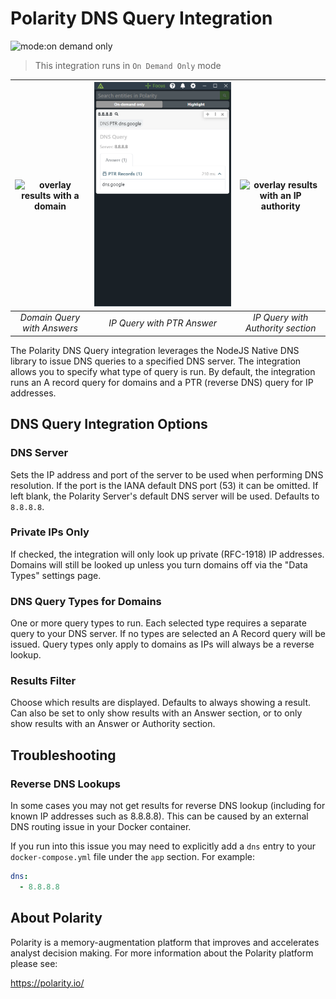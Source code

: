 # Polarity DNS Query Integration

![mode:on demand only](https://img.shields.io/badge/mode-on%20demand%20only-blue.svg)

> This integration runs in `On Demand Only` mode

| ![overlay results with a domain](assets/overlay_domain.png) |![overlay results with an ip PTR](assets/overlay_ip_ptr.png)|![overlay results with an IP authority](assets/overlay_ip_authority.png)
|:---:|:---:|:---:|
|*Domain Query with Answers* |*IP Query with PTR Answer*| *IP Query with Authority section*|


The Polarity DNS Query integration leverages the NodeJS Native DNS library to issue DNS queries to a specified DNS server.  The integration allows you to specify what type of query is run.  By default, the integration runs an A record query for domains and a PTR (reverse DNS) query for IP addresses.  

## DNS Query Integration Options

### DNS Server
Sets the IP address and port of the server to be used when performing DNS resolution. If the port is the IANA default DNS port (53) it can be omitted. If left blank, the Polarity Server's default DNS server will be used. Defaults to `8.8.8.8`.

### Private IPs Only

If checked, the integration will only look up private (RFC-1918) IP addresses. Domains will still be looked up unless you turn domains off via the "Data Types" settings page.

### DNS Query Types for Domains

One or more query types to run. Each selected type requires a separate query to your DNS server. If no types are selected an A Record query will be issued. Query types only apply to domains as IPs will always be a reverse lookup.

### Results Filter

Choose which results are displayed. Defaults to always showing a result. Can also be set to only show results with an Answer section, or to only show results with an Answer or Authority section.

## Troubleshooting

### Reverse DNS Lookups

In some cases you may not get results for reverse DNS lookup (including for known IP addresses such as 8.8.8.8).  This can be caused by an external DNS routing issue in your Docker container.

If you run into this issue you may need to explicitly add a `dns` entry to your `docker-compose.yml` file under the `app` section.  For example:

```yml
dns:
  - 8.8.8.8
```

## About Polarity

Polarity is a memory-augmentation platform that improves and accelerates analyst decision making.  For more information about the Polarity platform please see:

https://polarity.io/
